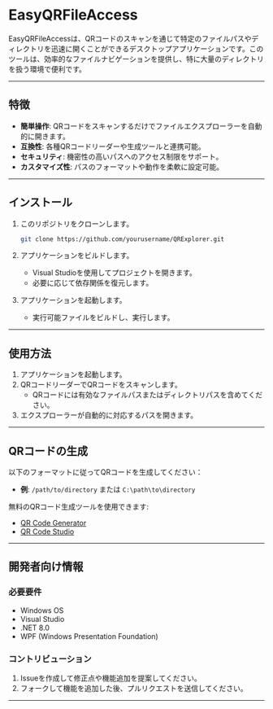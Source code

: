 # EasyQRFileAccess

EasyQRFileAccessは、QRコードのスキャンを通じて特定のファイルパスやディレクトリを迅速に開くことができるデスクトップアプリケーションです。このツールは、効率的なファイルナビゲーションを提供し、特に大量のディレクトリを扱う環境で便利です。

---

## 特徴
- **簡単操作**: QRコードをスキャンするだけでファイルエクスプローラーを自動的に開きます。
- **互換性**: 各種QRコードリーダーや生成ツールと連携可能。
- **セキュリティ**: 機密性の高いパスへのアクセス制限をサポート。
- **カスタマイズ性**: パスのフォーマットや動作を柔軟に設定可能。

---

## インストール

1. このリポジトリをクローンします。
   ```bash
   git clone https://github.com/yourusername/QRExplorer.git
   ```

2. アプリケーションをビルドします。
   - Visual Studioを使用してプロジェクトを開きます。
   - 必要に応じて依存関係を復元します。

3. アプリケーションを起動します。
   - 実行可能ファイルをビルドし、実行します。

---

## 使用方法

1. アプリケーションを起動します。
2. QRコードリーダーでQRコードをスキャンします。
   - QRコードには有効なファイルパスまたはディレクトリパスを含めてください。
3. エクスプローラーが自動的に対応するパスを開きます。

---

## QRコードの生成
以下のフォーマットに従ってQRコードを生成してください：

- **例**: `/path/to/directory` または `C:\path\to\directory`

無料のQRコード生成ツールを使用できます:
- [QR Code Generator](https://www.qr-code-generator.com/)
- [QR Code Studio](https://qrcode.tec-it.com/ja)

---

## 開発者向け情報

### 必要要件
- Windows OS
- Visual Studio
- .NET 8.0
- WPF (Windows Presentation Foundation)

### コントリビューション
1. Issueを作成して修正点や機能追加を提案してください。
2. フォークして機能を追加した後、プルリクエストを送信してください。

---
